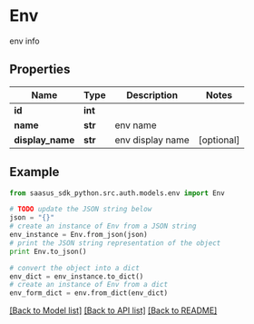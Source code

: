 # Env

env info

## Properties
Name | Type | Description | Notes
------------ | ------------- | ------------- | -------------
**id** | **int** |  | 
**name** | **str** | env name | 
**display_name** | **str** | env display name | [optional] 

## Example

```python
from saasus_sdk_python.src.auth.models.env import Env

# TODO update the JSON string below
json = "{}"
# create an instance of Env from a JSON string
env_instance = Env.from_json(json)
# print the JSON string representation of the object
print Env.to_json()

# convert the object into a dict
env_dict = env_instance.to_dict()
# create an instance of Env from a dict
env_form_dict = env.from_dict(env_dict)
```
[[Back to Model list]](../README.md#documentation-for-models) [[Back to API list]](../README.md#documentation-for-api-endpoints) [[Back to README]](../README.md)


